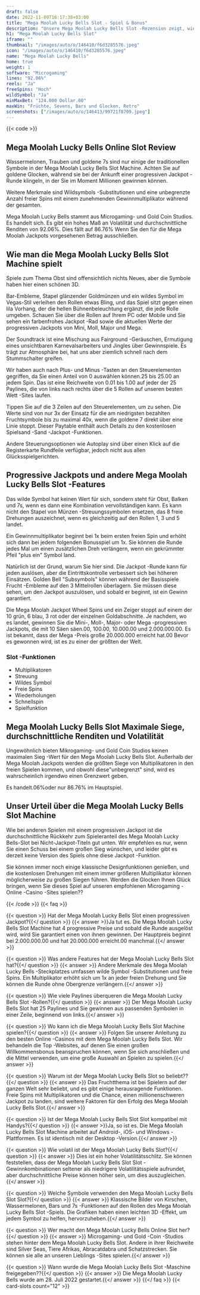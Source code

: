 ```yaml
---
draft: false
date: 2022-11-09T16:17:38+03:00
title: "Mega Moolah Lucky Bells Slot - Spiel & Bonus"
description: "Unsere Mega Moolah Lucky Bells Slot -Rezension zeigt, wie Fruchtsymbole zu progressiven Jackpots führen können. Wir zeigen Ihnen, wo Sie es mit dem besten Casino -Bonus spielen können."
h1: "Mega Moolah Lucky Bells Slot"
iframe: ""
thumbnail: "/images/auto/o/146410/f6d3285576.jpeg"
icon: "/images/auto/o/146410/f6d3285576.jpeg"
name: "Mega Moolah Lucky Bells"
home: true
weight: 1
software: "Microgaming"
lines: "92.06%"
reels: "Ja"
freeSpins: "Hoch"
wildSymbol: "Ja"
minMaxBet: "124.000 Dollar.00"
maxWin: "Früchte, Sevens, Bars und Glocken, Retro"
screenshots: ["/images/auto/o/146413/99721f8709.jpeg"]
---
```


{{< code >}}<h2>Mega Moolah Lucky Bells Online Slot Review</h2><p>Wassermelonen, Trauben und goldene 7s sind nur einige der traditionellen Symbole in der Mega Moolah Lucky Bells Slot Machine. Achten Sie auf goldene Glocken, während sie bei der Ankunft einer progressiven Jackpot -Runde klingeln, in der Sie im Moment Millionen gewinnen können.</p><p>Weitere Merkmale sind Wildsymbols -Substitutionen und eine unbegrenzte Anzahl freier Spins mit einem zunehmenden Gewinnmultiplikator während der gesamten.</p><p>Mega Moolah Lucky Bells stammt aus Microgaming- und Gold Coin Studios. Es handelt sich. Es gibt ein hohes Maß an Volatilität und durchschnittliche Renditen von 92.06%. Dies fällt auf 86.76% Wenn Sie den für die Mega Moolah Jackpots vorgesehenen Betrag ausschließen.</p><h2>Wie man die Mega Moolah Lucky Bells Slot Machine spielt</h2><p>Spiele zum Thema Obst sind offensichtlich nichts Neues, aber die Symbole haben hier einen schönen 3D.</p><p>Bar-Embleme, Stapel glänzender Goldmünzen und ein wildes Symbol im Vegas-Stil verleihen den Rollen etwas Bling, und das Spiel sitzt gegen einen lila Vorhang, der die hellen Bühnenbeleuchtung ergänzt, die jede Rolle umgeben. Schauen Sie über die Rollen auf Ihrem PC oder Mobile und Sie sehen ein farbenfrohes Jackpot -Rad sowie die aktuellen Werte der progressiven Jackpots von Mini, Moll, Major und Mega.</p><p>Der Soundtrack ist eine Mischung aus Fairground -Geräuschen, Ermutigung eines unsichtbaren Karnevalsarbeiters und Jingles über Gewinnspiele. Es trägt zur Atmosphäre bei, hat uns aber ziemlich schnell nach dem Stummschalter greifen.</p><p>Wir haben auch nach Plus- und Minus -Tasten an den Steuerelementen gegriffen, da Sie einen Anteil von 0 auswählen können.25 bis 25.00 an jedem Spin. Das ist eine Reichweite von 0.01 bis 1.00 auf jeder der 25 Paylines, die von links nach rechts über die 5 Rollen auf unseren besten Wett -Sites laufen.</p><p>Tippen Sie auf die 3 Zeilen auf den Steuerelementen, um zu sehen. Die Werte sind von nur 3x der Einsatz für die am niedrigsten bezahlten Fruchtsymbole bis zu maximal 40x, wenn die goldene 7 direkt über eine Linie stoppt. Dieser Paytable enthält auch Details zu den kostenlosen Spielsand -Sand -Jackpot -Funktionen.</p><p>Andere Steuerungsoptionen wie Autoplay sind über einen Klick auf die Registerkarte Rundfeile verfügbar, jedoch nicht aus allen Glücksspielgerichten.</p><h2>Progressive Jackpots und andere Mega Moolah Lucky Bells Slot -Features</h2><p>Das wilde Symbol hat keinen Wert für sich, sondern steht für Obst, Balken und 7s, wenn es dann eine Kombination vervollständigen kann. Es kann nicht den Stapel von Münzen -Streuungssymbolen ersetzen, das 8 freie Drehungen auszeichnet, wenn es gleichzeitig auf den Rollen 1, 3 und 5 landet.</p><p>Ein Gewinnmultiplikator beginnt bei 1x beim ersten freien Spin und erhöht sich dann bei jedem folgenden Bonusspiel um 1x. Sie können die Runde jedes Mal um einen zusätzlichen Dreh verlängern, wenn ein gekrümmter Pfeil "plus ein" Symbol land.</p><p>Natürlich ist der Grund, warum Sie hier sind. Die Jackpot -Runde kann für jeden auslösen, aber die Eintrittskontrolle verbessert sich bei höheren Einsätzen. Golden Bell "Subsymbols" können während der Basisspiele Frucht -Embleme auf den 3 Mittelrollen überlagern. Sie müssen diese sehen, um den Jackpot auszulösen, und sobald er beginnt, ist ein Gewinn garantiert.</p><p>Die Mega Moolah Jackpot Wheel Spins und ein Zeiger stoppt auf einem der 10 grün, 6 blau, 3 rot oder der einzelnen Goldabschnitte. Je nachdem, wo es landet, gewinnen Sie die Mini-, Moll-, Major- oder Mega -progressiven Jackpots, die mit 10 Säen säen.00, 100.00, 10.000.00 und 2.000.000.00. Es ist bekannt, dass der Mega -Preis große 20.000.000 erreicht hat.00 Bevor es gewonnen wird, ist es zu einer der größten der Welt.</p><h3>
Slot -Funktionen</h3><ul>
<li></span>
Multiplikatoren</li>
<li></span>
Streuung</li>
<li></span>
Wildes Symbol</li>
<li></span>
Freie Spins</li>
<li></span>
Wiederholungen</li>
<li></span>
Schnellspin</li>
<li></span>
Spielfunktion</li></ul><h2>Mega Moolah Lucky Bells Slot Maximale Siege, durchschnittliche Renditen und Volatilität</h2><p>Ungewöhnlich bieten Mikrogaming- und Gold Coin Studios keinen maximalen Sieg -Wert für den Mega Moolah Lucky Bells Slot. Außerhalb der Mega Moolah Jackpots werden die größten Siege von Multiplikatoren in den freien Spielen kommen, und obwohl diese"unbegrenzt" sind, wird es wahrscheinlich irgendwo einen Grenzwert geben.</p><p>Es handelt.06%oder nur 86.76% im Hauptspiel.</p><h2>Unser Urteil über die Mega Moolah Lucky Bells Slot Machine</h2><p>Wie bei anderen Spielen mit einem progressiven Jackpot ist die durchschnittliche Rückkehr zum Spieleranteil des Mega Moolah Lucky Bells-Slot bei Nicht-Jackpot-Titeln gut unten. Wir empfehlen es nur, wenn Sie einen Schuss bei einem großen Sieg wünschen, und leider gibt es derzeit keine Version des Spiels ohne diese Jackpot -Funktion.</p><p>Sie können immer noch einige klassische Designfunktionen genießen, und die kostenlosen Drehungen mit einem immer größeren Multiplikator können möglicherweise zu großen Siegen führen. Werden die Glocken Ihnen Glück bringen, wenn Sie dieses Spiel auf unseren empfohlenen Microgaming -Online -Casino -Sites spielen??</p>
{{< /code >}}
{{< faq >}}

{{< question >}} Hat der Mega Moolah Lucky Bells Slot einen progressiven Jackpot?{{</ question >}}
{{< answer >}}Ja tut es. Die Mega Moolah Lucky Bells Slot Machine hat 4 progressive Preise und sobald die Runde ausgelöst wird, wird Sie garantiert einen von ihnen gewinnen. Der Hauptpreis beginnt bei 2.000.000.00 und hat 20.000.000 erreicht.00 manchmal.{{</ answer >}}

{{< question >}} Was andere Features hat der Mega Moolah Lucky Bells Slot hat?{{</ question >}}
{{< answer >}} Andere Merkmale des Mega Moolah Lucky Bells -Steckplatzes umfassen wilde Symbol -Substitutionen und freie Spins. Ein Multiplikator erhöht sich um 1x an jeder freien Drehung und Sie können die Runde ohne Obergrenze verlängern.{{</ answer >}}

{{< question >}} Wie viele Paylines überqueren die Mega Moolah Lucky Bells Slot -Rollen?{{</ question >}}
{{< answer >}} Der Mega Moolah Lucky Bells Slot hat 25 Paylines und Sie gewinnen aus passenden Symbolen in einer Zeile, beginnend von links.{{</ answer >}}

{{< question >}} Wo kann ich die Mega Moolah Lucky Bells Slot Machine spielen?{{</ question >}}
{{< answer >}} Folgen Sie unserer Anleitung zu den besten Online -Casinos mit dem Mega Moolah Lucky Bells Slot. Wir behandeln die Top -Websites, auf denen Sie einen großen Willkommensbonus beanspruchen können, wenn Sie sich anschließen und die Mittel verwenden, um eine große Auswahl an Spielen zu spielen.{{</ answer >}}

{{< question >}} Warum ist der Mega Moolah Lucky Bells Slot so beliebt??{{</ question >}}
{{< answer >}} Das Fruchtthema ist bei Spielern auf der ganzen Welt sehr beliebt, und es gibt einige herausragende Funktionen. Freie Spins mit Multiplikatoren und die Chance, einen millionenschweren Jackpot zu landen, sind weitere Faktoren für den Erfolg des Mega Moolah Lucky Bells Slot.{{</ answer >}}

{{< question >}} Ist der Mega Moolah Lucky Bells Slot Slot kompatibel mit Handys?{{</ question >}}
{{< answer >}}Ja, so ist es. Die Mega Moolah Lucky Bells Slot Machine arbeitet auf Android-, iOS- und Windows -Plattformen. Es ist identisch mit der Desktop -Version.{{</ answer >}}

{{< question >}} Wie volatil ist der Mega Moolah Lucky Bells Slot?{{</ question >}}
{{< answer >}} Dies ist ein hoher Volatilitätsschlitz. Sie können feststellen, dass der Mega Moolah Lucky Bells Slot Slot -Gewinnkombinationen seltener als niedrigere Volatilitätsspiele aufrundet, aber durchschnittliche Preise können höher sein, um dies auszugleichen.{{</ answer >}}

{{< question >}} Welche Symbole verwenden den Mega Moolah Lucky Bells Slot Slot?{{</ question >}}
{{< answer >}} Klassische Bilder von Kirschen, Wassermelonen, Bars und 7s -Funktionen auf den Rollen des Mega Moolah Lucky Bells Slot -Spiels. Die Grafiken haben einen leichten 3D -Effekt, um jedem Symbol zu helfen, hervorzuheben.{{</ answer >}}

{{< question >}} Wer macht den Mega Moolah Lucky Bells Online Slot her?{{</ question >}}
{{< answer >}} Microgaming- und Gold -Coin -Studios stehen hinter dem Mega Moolah Lucky Bells Slot. Andere in ihrer Reichweite sind Silver Seas, Tiere Afrikas, Abracatdabra und Schatzstrecken. Sie können sie alle an unseren Lieblings -Sites spielen.{{</ answer >}}

{{< question >}} Wann wurde die Mega Moolah Lucky Bells Slot -Maschine freigegeben??{{</ question >}}
{{< answer >}} Die Mega Moolah Lucky Bells wurde am 28. Juli 2022 gestartet.{{</ answer >}}
{{</ faq >}}
 {{< card-slots count="12" >}}